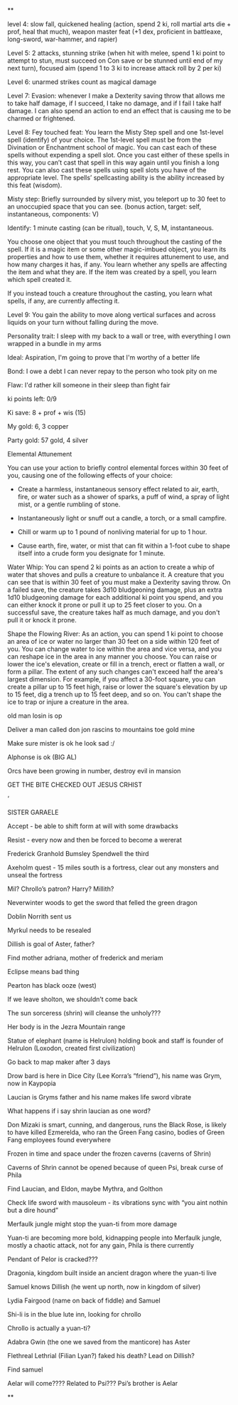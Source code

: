 **

level 4: slow fall, quickened healing (action, spend 2 ki, roll martial arts die + prof, heal that much), weapon master feat (+1 dex, proficient in battleaxe, long-sword, war-hammer, and rapier)

  

Level 5: 2 attacks, stunning strike (when hit with melee, spend 1 ki point to attempt to stun, must succeed on Con save or be stunned until end of my next turn), focused aim (spend 1 to 3 ki to increase attack roll by 2 per ki)

  

Level 6: unarmed strikes count as magical damage

  

Level 7: Evasion: whenever I make a Dexterity saving throw that allows me to take half damage, if I succeed, I take no damage, and if I fail I take half damage. I can also spend an action to end an effect that is causing me to be charmed or frightened.

  

Level 8: Fey touched feat: You learn the Misty Step spell and one 1st-level spell (identify) of your choice. The 1st-level spell must be from the Divination or Enchantment school of magic. You can cast each of these spells without expending a spell slot. Once you cast either of these spells in this way, you can’t cast that spell in this way again until you finish a long rest. You can also cast these spells using spell slots you have of the appropriate level. The spells’ spellcasting ability is the ability increased by this feat (wisdom).

  

Misty step: Briefly surrounded by silvery mist, you teleport up to 30 feet to an unoccupied space that you can see. (bonus action, target: self, instantaneous, components: V)

  

Identify: 1 minute casting (can be ritual), touch, V, S, M, instantaneous.

You choose one object that you must touch throughout the casting of the spell. If it is a magic item or some other magic-imbued object, you learn its properties and how to use them, whether it requires attunement to use, and how many charges it has, if any. You learn whether any spells are affecting the item and what they are. If the item was created by a spell, you learn which spell created it.

If you instead touch a creature throughout the casting, you learn what spells, if any, are currently affecting it.

  

Level 9: You gain the ability to move along vertical surfaces and across liquids on your turn without falling during the move.

  

Personality trait: I sleep with my back to a wall or tree, with everything I own wrapped in a bundle in my arms

Ideal: Aspiration, I'm going to prove that I'm worthy of a better life

Bond: I owe a debt I can never repay to the person who took pity on me

Flaw: I'd rather kill someone in their sleep than fight fair

  

ki points left: 0/9

Ki save: 8 + prof + wis (15)

  

My gold: 6, 3 copper

Party gold: 57 gold, 4 silver

  

Elemental Attunement

You can use your action to briefly control elemental forces within 30 feet of you, causing one of the following effects of your choice:

  

- Create a harmless, instantaneous sensory effect related to air, earth, fire, or water such as a shower of sparks, a puff of wind, a spray of light mist, or a gentle rumbling of stone.
    
- Instantaneously light or snuff out a candle, a torch, or a small campfire.
    
- Chill or warm up to 1 pound of nonliving material for up to 1 hour.
    
- Cause earth, fire, water, or mist that can fit within a 1-foot cube to shape itself into a crude form you designate for 1 minute.
    

  
  

Water Whip: You can spend 2 ki points as an action to create a whip of water that shoves and pulls a creature to unbalance it. A creature that you can see that is within 30 feet of you must make a Dexterity saving throw. On a failed save, the creature takes 3d10 bludgeoning damage, plus an extra 1d10 bludgeoning damage for each additional ki point you spend, and you can either knock it prone or pull it up to 25 feet closer to you. On a successful save, the creature takes half as much damage, and you don't pull it or knock it prone.

  

Shape the Flowing River: As an action, you can spend 1 ki point to choose an area of ice or water no larger than 30 feet on a side within 120 feet of you. You can change water to ice within the area and vice versa, and you can reshape ice in the area in any manner you choose. You can raise or lower the ice's elevation, create or fill in a trench, erect or flatten a wall, or form a pillar. The extent of any such changes can't exceed half the area's largest dimension. For example, if you affect a 30-foot square, you can create a pillar up to 15 feet high, raise or lower the square's elevation by up to 15 feet, dig a trench up to 15 feet deep, and so on. You can't shape the ice to trap or injure a creature in the area.

  

old man losin is op

Deliver a man called don jon rascins to mountains toe gold mine

Make sure mister is ok he look sad :/

Alphonse is ok (BIG AL)

  

Orcs have been growing in number, destroy evil in mansion

  

GET THE BITE CHECKED OUT JESUS CRHIST

‘

SISTER GARAELE

Accept - be able to shift form at will with some drawbacks

Resist - every now and then be forced to become a wererat

  

Frederick Granhold Bumsley Spendwell the third

  

Axeholm quest - 15 miles south is a fortress, clear out any monsters and unseal the fortress

  

Mil? Chrollo’s patron? Harry? Millith?

  

Neverwinter woods to get the sword that felled the green dragon

  

Doblin Norrith sent us

  

Myrkul needs to be resealed

  

Dillish is goal of Aster, father?

  

Find mother adriana, mother of frederick and meriam

  

Eclipse means bad thing

  

Pearton has black ooze (west)

If we leave sholton, we shouldn’t come back

  

The sun sorceress (shrin) will cleanse the unholy???

Her body is in the Jezra Mountain range

  

Statue of elephant (name is Helrulon) holding book and staff is founder of Helrulon (Loxodon, created first civilization)

  

Go back to map maker after 3 days

  

Drow bard is here in Dice City (Lee Korra’s “friend”), his name was Grym, now in Kaypopia

  

Laucian is Gryms father and his name makes life sword vibrate

  

What happens if i say shrin laucian as one word?

  

Don Mizaki is smart, cunning, and dangerous, runs the Black Rose, is likely to have killed Ezmerelda, who ran the Green Fang casino, bodies of Green Fang employees found everywhere

  

Frozen in time and space under the frozen caverns (caverns of Shrin)

  

Caverns of Shrin cannot be opened because of queen Psi, break curse of Phila

  

Find Laucian, and Eldon, maybe Mythra, and Golthon

  

Check life sword with mausoleum - its vibrations sync with “you aint nothin but a dire hound”

  

Merfaulk jungle might stop the yuan-ti from more damage

Yuan-ti are becoming more bold, kidnapping people into Merfaulk jungle, mostly a chaotic attack, not for any gain, Phila is there currently

  

Pendant of Pelor is cracked???

  

Dragonia, kingdom built inside an ancient dragon where the yuan-ti live

  

Samuel knows Dillish (he went up north, now in kingdom of silver)

Lydia Fairgood (name on back of fiddle) and Samuel

  

Shi-li is in the blue lute inn, looking for chrollo

  

Chrollo is actually a yuan-ti?

  

Adabra Gwin (the one we saved from the manticore) has Aster

  

Flethreal Lethrial (Filian Lyan?) faked his death? Lead on Dillish?

  

Find samuel

  

Aelar will come???? Related to Psi??? Psi’s brother is Aelar

**